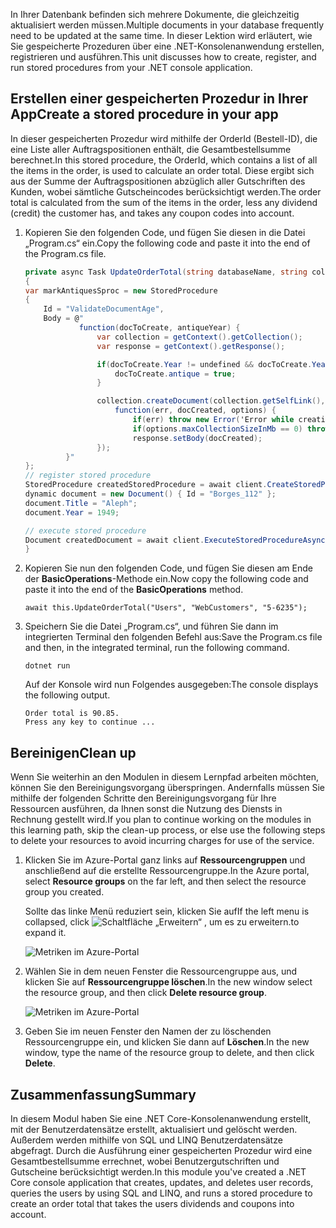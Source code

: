 <span data-ttu-id="98d14-101">In Ihrer Datenbank befinden sich mehrere Dokumente, die gleichzeitig aktualisiert werden müssen.</span><span class="sxs-lookup"><span data-stu-id="98d14-101">Multiple documents in your database frequently need to be updated at the same time.</span></span> <span data-ttu-id="98d14-102">In dieser Lektion wird erläutert, wie Sie gespeicherte Prozeduren über eine .NET-Konsolenanwendung erstellen, registrieren und ausführen.</span><span class="sxs-lookup"><span data-stu-id="98d14-102">This unit discusses how to create, register, and run stored procedures from your .NET console application.</span></span>

## <a name="create-a-stored-procedure-in-your-app"></a><span data-ttu-id="98d14-103">Erstellen einer gespeicherten Prozedur in Ihrer App</span><span class="sxs-lookup"><span data-stu-id="98d14-103">Create a stored procedure in your app</span></span>

<span data-ttu-id="98d14-104">In dieser gespeicherten Prozedur wird mithilfe der OrderId (Bestell-ID), die eine Liste aller Auftragspositionen enthält, die Gesamtbestellsumme berechnet.</span><span class="sxs-lookup"><span data-stu-id="98d14-104">In this stored procedure, the OrderId, which contains a list of all the items in the order, is used to calculate an order total.</span></span> <span data-ttu-id="98d14-105">Diese ergibt sich aus der Summe der Auftragspositionen abzüglich aller Gutschriften des Kunden, wobei sämtliche Gutscheincodes berücksichtigt werden.</span><span class="sxs-lookup"><span data-stu-id="98d14-105">The order total is calculated from the sum of the items in the order, less any dividend (credit) the customer has, and takes any coupon codes into account.</span></span>

1. <span data-ttu-id="98d14-106">Kopieren Sie den folgenden Code, und fügen Sie diesen in die Datei „Program.cs“ ein.</span><span class="sxs-lookup"><span data-stu-id="98d14-106">Copy the following code and paste it into the end of the Program.cs file.</span></span>

    <!--TODO: Update sproc to take order total and check for available dividend, and use of summer coupon code, and provide updated total-->
    ```csharp
    private async Task UpdateOrderTotal(string databaseName, string collectionName, Order orderId)
    {
    var markAntiquesSproc = new StoredProcedure
    {
        Id = "ValidateDocumentAge",
        Body = @"
                function(docToCreate, antiqueYear) {
                    var collection = getContext().getCollection();    
                    var response = getContext().getResponse();    
    
                    if(docToCreate.Year != undefined && docToCreate.Year < antiqueYear){
                        docToCreate.antique = true;
                    }
    
                    collection.createDocument(collection.getSelfLink(), docToCreate, {}, 
                        function(err, docCreated, options) { 
                            if(err) throw new Error('Error while creating document: ' + err.message);                              
                            if(options.maxCollectionSizeInMb == 0) throw 'max collection size not found'; 
                            response.setBody(docCreated);
                    });
             }"
    };
    // register stored procedure
    StoredProcedure createdStoredProcedure = await client.CreateStoredProcedureAsync(UriFactory.CreateDocumentCollectionUri("db", "coll"), markAntiquesSproc);
    dynamic document = new Document() { Id = "Borges_112" };
    document.Title = "Aleph";
    document.Year = 1949;
    
    // execute stored procedure
    Document createdDocument = await client.ExecuteStoredProcedureAsync<Document>(UriFactory.CreateStoredProcedureUri("db", "coll", "ValidateDocumentAge"), document, 1920);
    }
    ```

2. <span data-ttu-id="98d14-107">Kopieren Sie nun den folgenden Code, und fügen Sie diesen am Ende der **BasicOperations**-Methode ein.</span><span class="sxs-lookup"><span data-stu-id="98d14-107">Now copy the following code and paste it into the end of the **BasicOperations** method.</span></span>

    ```
    await this.UpdateOrderTotal("Users", "WebCustomers", "5-6235");
    ```

3. <span data-ttu-id="98d14-108">Speichern Sie die Datei „Program.cs“, und führen Sie dann im integrierten Terminal den folgenden Befehl aus:</span><span class="sxs-lookup"><span data-stu-id="98d14-108">Save the Program.cs file and then, in the integrated terminal, run the following command.</span></span>

    ```
    dotnet run
    ```

    <span data-ttu-id="98d14-109">Auf der Konsole wird nun Folgendes ausgegeben:</span><span class="sxs-lookup"><span data-stu-id="98d14-109">The console displays the following output.</span></span>

    ```
    Order total is 90.85.
    Press any key to continue ...
    ```

## <a name="clean-up"></a><span data-ttu-id="98d14-110">Bereinigen</span><span class="sxs-lookup"><span data-stu-id="98d14-110">Clean up</span></span>

<span data-ttu-id="98d14-111">Wenn Sie weiterhin an den Modulen in diesem Lernpfad arbeiten möchten, können Sie den Bereinigungsvorgang überspringen. Andernfalls müssen Sie mithilfe der folgenden Schritte den Bereinigungsvorgang für Ihre Ressourcen ausführen, da Ihnen sonst die Nutzung des Diensts in Rechnung gestellt wird.</span><span class="sxs-lookup"><span data-stu-id="98d14-111">If you plan to continue working on the modules in this learning path, skip the clean-up process, or else use the following steps to delete your resources to avoid incurring charges for use of the service.</span></span>

1. <span data-ttu-id="98d14-112">Klicken Sie im Azure-Portal ganz links auf **Ressourcengruppen** und anschließend auf die erstellte Ressourcengruppe.</span><span class="sxs-lookup"><span data-stu-id="98d14-112">In the Azure portal, select **Resource groups** on the far left, and then select the resource group you created.</span></span>  

    <span data-ttu-id="98d14-113">Sollte das linke Menü reduziert sein, klicken Sie auf</span><span class="sxs-lookup"><span data-stu-id="98d14-113">If the left menu is collapsed, click</span></span> ![Schaltfläche „Erweitern“](../media/5-javascript-programming/expand.png) <span data-ttu-id="98d14-115">, um es zu erweitern.</span><span class="sxs-lookup"><span data-stu-id="98d14-115">to expand it.</span></span>

   ![Metriken im Azure-Portal](../media/5-javascript-programming/delete-resources-select.png)

2. <span data-ttu-id="98d14-117">Wählen Sie in dem neuen Fenster die Ressourcengruppe aus, und klicken Sie auf **Ressourcengruppe löschen**.</span><span class="sxs-lookup"><span data-stu-id="98d14-117">In the new window select the resource group, and then click **Delete resource group**.</span></span>

   ![Metriken im Azure-Portal](../media/5-javascript-programming/delete-resources.png)

3. <span data-ttu-id="98d14-119">Geben Sie im neuen Fenster den Namen der zu löschenden Ressourcengruppe ein, und klicken Sie dann auf **Löschen**.</span><span class="sxs-lookup"><span data-stu-id="98d14-119">In the new window, type the name of the resource group to delete, and then click **Delete**.</span></span>

## <a name="summary"></a><span data-ttu-id="98d14-120">Zusammenfassung</span><span class="sxs-lookup"><span data-stu-id="98d14-120">Summary</span></span>

<span data-ttu-id="98d14-121">In diesem Modul haben Sie eine .NET Core-Konsolenanwendung erstellt, mit der Benutzerdatensätze erstellt, aktualisiert und gelöscht werden. Außerdem werden mithilfe von SQL und LINQ Benutzerdatensätze abgefragt. Durch die Ausführung einer gespeicherten Prozedur wird eine Gesamtbestellsumme errechnet, wobei Benutzergutschriften und Gutscheine berücksichtigt werden.</span><span class="sxs-lookup"><span data-stu-id="98d14-121">In this module you've created a .NET Core console application that creates, updates, and deletes user records, queries the users by using SQL and LINQ, and runs a stored procedure to create an order total that takes the users dividends and coupons into account.</span></span>